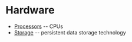 # Hardware

  * [Processors](processors/) -- CPUs
  * [Storage](storage/) -- persistent data storage technology
